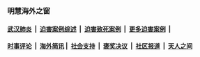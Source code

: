 
### 明慧海外之窗

####  [武汉肺炎](indexes/365.md?t=06132001) &nbsp;|&nbsp;  [迫害案例综述](indexes/328.md?t=06132001) &nbsp;|&nbsp; [迫害致死案例](indexes/277.md?t=06132001)  &nbsp;|&nbsp; [更多迫害案例](indexes/81.md?t=06132001)  &nbsp;|&nbsp; 
####  [时事评论](indexes/19.md?t=06132001) &nbsp;|&nbsp; [海外简讯](indexes/245.md?t=06132001)&nbsp;|&nbsp;  [社会支持](indexes/140.md?t=06132001) &nbsp;|&nbsp; [褒奖决议](indexes/282.md?t=06132001) &nbsp;|&nbsp; [社区报道](indexes/91.md?t=06132001)  &nbsp;|&nbsp; [天人之间](indexes/78.md?t=06132001) 

